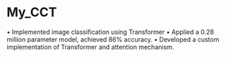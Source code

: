 # My_CCT
• Implemented image classification using Transformer
• Applied a 0.28 million parameter model, achieved 86% accuracy.
• Developed a custom implementation of Transformer and attention mechanism.

